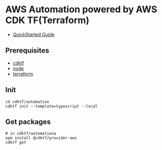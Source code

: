 # AWS Automation powered by AWS CDK TF(Terraform)

- [QuickStarted Guide](https://learn.hashicorp.com/tutorials/terraform/cdktf?in=terraform/cdktf)

## Prerequisites

- [cdktf](https://learn.hashicorp.com/tutorials/terraform/cdktf-install?in=terraform/cdktf)
- [node](https://nodejs.org/en/download/)
- [terraform](https://learn.hashicorp.com/tutorials/terraform/cdktf-install?in=terraform/cdktf)

## Init

```
cd cdktf/automation
cdktf init --template=typescript --local
```

## Get packages

```
# in cdktf/automationa
npm install @cdktf/provider-aws
cdktf get
```